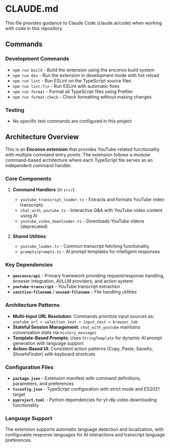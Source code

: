# CLAUDE.md

This file provides guidance to Claude Code (claude.ai/code) when working with code in this repository.

## Commands

### Development Commands
- `npm run build` - Build the extension using the enconvo build system
- `npm run dev` - Run the extension in development mode with hot reload
- `npm run lint` - Run ESLint on the TypeScript source files
- `npm run lint:fix` - Run ESLint with automatic fixes
- `npm run format` - Format all TypeScript files using Prettier
- `npm run format:check` - Check formatting without making changes

### Testing
- No specific test commands are configured in this project

## Architecture Overview

This is an **Enconvo extension** that provides YouTube-related functionality with multiple command entry points. The extension follows a modular command-based architecture where each TypeScript file serves as an independent command handler.

### Core Components

1. **Command Handlers** (in `src/`):
   - `youtube_transcript_loader.ts` - Extracts and formats YouTube video transcripts
   - `chat_with_youtube.ts` - Interactive Q&A with YouTube video content using AI
   - `youtube_video_downloader.ts` - Downloads YouTube videos (deprecated)

2. **Shared Utilities**:
   - `youtube_loader.ts` - Common transcript fetching functionality
   - `prompts/prompts.ts` - AI prompt templates for intelligent responses

### Key Dependencies

- **`@enconvo/api`** - Primary framework providing request/response handling, browser integration, AI/LLM providers, and action system
- **`youtube-transcript`** - YouTube transcript extraction
- **`sanitize-filename`** / **`unused-filename`** - File handling utilities

### Architecture Patterns

- **Multi-Input URL Resolution**: Commands prioritize input sources as: `youtube_url > selection_text > input_text > browser_tab`
- **Stateful Session Management**: `chat_with_youtube` maintains conversation state via `history_messages`
- **Template-Based Prompts**: Uses `StringTemplate` for dynamic AI prompt generation with language support
- **Action-Based UI**: Consistent action patterns (Copy, Paste, SaveAs, ShowInFinder) with keyboard shortcuts

### Configuration Files

- **`package.json`** - Extension manifest with command definitions, parameters, and preferences
- **`tsconfig.json`** - TypeScript configuration with strict mode and ES2021 target
- **`pyproject.toml`** - Python dependencies for yt-dlp video downloading functionality

### Language Support

The extension supports automatic language detection and localization, with configurable response languages for AI interactions and transcript language preferences.